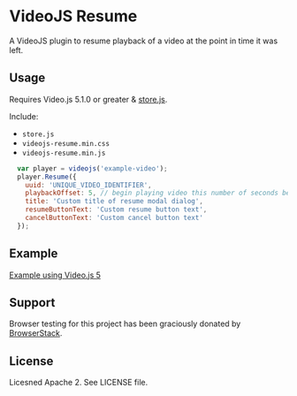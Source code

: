 # VideoJS Resume

A VideoJS plugin to resume playback of a video at the point in time it was left.

## Usage

Requires Video.js 5.1.0 or greater &amp; [store.js](https://github.com/marcuswestin/store.js/).

Include:
* `store.js`
* `videojs-resume.min.css`
* `videojs-resume.min.js`

```js
  var player = videojs('example-video');
  player.Resume({
    uuid: 'UNIQUE_VIDEO_IDENTIFIER',
    playbackOffset: 5, // begin playing video this number of seconds before it otherwise would.
    title: 'Custom title of resume modal dialog',
    resumeButtonText: 'Custom resume button text',
    cancelButtonText: 'Custom cancel button text'
  });
```

## Example

[Example using Video.js 5](https://sprice.github.io/videojs-resume/)

## Support

Browser testing for this project has been graciously donated by [BrowserStack](https://www.browserstack.com).

## License

Licesned Apache 2. See LICENSE file.
